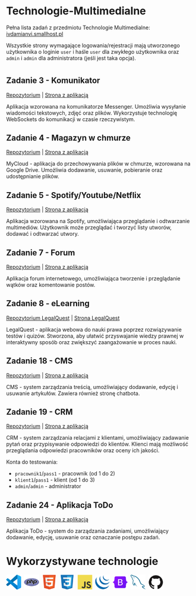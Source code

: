 # Technologie-Multimedialne

Pełna lista zadań z przedmiotu Technologie Multimedialne:
[ivdamianvi.smallhost.pl](https://ivdamianvi.smallhost.pl)

Wszystkie strony wymagające logowania/rejestracji mają utworzonego użytkownika o loginie `user` i haśle `user` dla zwykłego użytkownika oraz `admin` i `admin` dla administratora (jeśli jest taka opcja).
#
## Zadanie 3 - Komunikator
[Repozytorium](3-Komunikator) | [Strona z aplikacją](https://ivdamianvi.smallhost.pl/z3/)

Aplikacja wzorowana na komunikatorze Messenger. Umożliwia wysyłanie wiadomości tekstowych, zdjęć oraz plików. Wykorzystuje technologię WebSockets do komunikacji w czasie rzeczywistym.
##
## Zadanie 4 - Magazyn w chmurze
[Repozytorium](4-Magazyn-w-chmurze) | [Strona z aplikacją](https://ivdamianvi.smallhost.pl/z4/)

MyCloud - aplikacja do przechowywania plików w chmurze, wzorowana na Google Drive. Umożliwia dodawanie, usuwanie, pobieranie oraz udostępnianie plików.
##
## Zadanie 5 - Spotify/Youtube/Netflix
[Repozytorium](5-Spotify) | [Strona z aplikacją](https://ivdamianvi.smallhost.pl/z5/)

Aplikacja wzorowana na Spotify, umożliwiająca przeglądanie i odtwarzanie multimediów. Użytkownik może przeglądać i tworzyć listy utworów, dodawać i odtwarzać utwory.
##
## Zadanie 7 - Forum
[Repozytorium](7-Forum) | [Strona z aplikacją](https://ivdamianvi.smallhost.pl/z7/)

Aplikacja forum internetowego, umożliwiająca tworzenie i przeglądanie wątków oraz komentowanie postów.
##
## Zadanie 8 - eLearning
[Repozytorium LegalQuest](https://github.com/IVDamianVI/LegalQuest) | [Strona LegalQuest](https://ivdamianvi.smallhost.pl/ick/)

LegalQuest - aplikacja webowa do nauki prawa poprzez rozwiązywanie testów i quizów. Stworzona, aby ułatwić przyswajanie wiedzy prawnej w interaktywny sposób oraz zwiększyć zaangażowanie w proces nauki.
##
## Zadanie 18 - CMS
[Repozytorium](18-CMS) | [Strona z aplikacją](https://ivdamianvi.smallhost.pl/z18/)

CMS - system zarządzania treścią, umożliwiający dodawanie, edycję i usuwanie artykułów. Zawiera również stronę chatbota.
##
## Zadanie 19 - CRM
[Repozytorium](19-CRM) | [Strona z aplikacją](https://ivdamianvi.smallhost.pl/z19/)

CRM - system zarządzania relacjami z klientami, umożliwiający zadawanie pytań oraz przypisywanie odpowiedzi do klientów. Klienci mają możliwość przeglądania odpowiedzi pracowników oraz oceny ich jakości.

Konta do testowania:
- `pracownik1`/`pass1` - pracownik (od 1 do 2)
- `klient1`/`pass1` - klient (od 1 do 3)
- `admin`/`admin` - administrator
##
## Zadanie 24 - Aplikacja ToDo
[Repozytorium](24-ToDo) | [Strona z aplikacją](https://ivdamianvi.smallhost.pl/z24/)

Aplikacja ToDo - system do zarządzania zadaniami, umożliwiający dodawanie, edycję, usuwanie oraz oznaczanie postępu zadań.

#
# Wykorzystywane technologie

<img src="https://github.com/devicons/devicon/blob/master/icons/vscode/vscode-original.svg" title="Visual Studio Code" alt="Visual Studio Code" width="40" height="40"/>&nbsp;
<img src="https://github.com/devicons/devicon/blob/master/icons/php/php-original.svg" title="PHP" alt="PHP" width="40" height="40"/>&nbsp;
<img src="https://github.com/devicons/devicon/blob/master/icons/html5/html5-original.svg" title="HTML" alt="HTML" width="40" height="40"/>&nbsp;
<img src="https://github.com/devicons/devicon/blob/master/icons/css3/css3-original.svg" title="CSS" alt="CSS" width="40" height="40"/>&nbsp;
<img src="https://github.com/devicons/devicon/blob/master/icons/javascript/javascript-original.svg" title="JavaScript" alt="JavaScript" width="40" height="40"/>&nbsp;
<img src="https://github.com/devicons/devicon/blob/master/icons/jquery/jquery-original.svg" title="jQuery" alt="jQuery" width="40" height="40"/>&nbsp;
<img src="https://github.com/devicons/devicon/blob/master/icons/bootstrap/bootstrap-original.svg" title="Bootstrap" alt="Bootstrap" width="40" height="40"/>&nbsp;
<img src="https://github.com/devicons/devicon/blob/master/icons/mysql/mysql-original.svg" title="PHP" alt="PHP" width="40" height="40"/>&nbsp;
<img src="https://github.com/devicons/devicon/blob/master/icons/github/github-original.svg" title="Github" alt="Github" width="40" height="40"/>